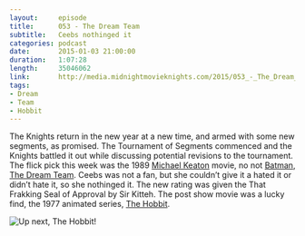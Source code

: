 ```yaml
---
layout:     episode
title:      053 - The Dream Team
subtitle:   Ceebs nothinged it
categories: podcast
date:       2015-01-03 21:00:00
duration:   1:07:28
length:     35046062
link:       http://media.midnightmovieknights.com/2015/053_-_The_Dream_Team.m4a
tags:
- Dream
- Team
- Hobbit
---
```

The Knights return in the new year at a new time, and armed with some new segments, as promised. The Tournament of Segments commenced and the Knights battled it out while discussing potential revisions to the tournament. The flick pick this week was the 1989 [Michael Keaton](http://www.imdb.com/name/nm0000474/) movie, no not [Batman](http://www.imdb.com/title/tt0096895/), [The Dream Team](http://www.imdb.com/title/tt0097235/). Ceebs was not a fan, but she couldn’t give it a hated it or didn’t hate it, so she nothinged it. The new rating was given the That Frakking Seal of Approval by Sir Kitteh. The post show movie was a lucky find, the 1977 animated series, [The Hobbit](http://www.imdb.com/title/tt0077687/).

![Up next, The Hobbit!](http://media.midnightmovieknights.com/img/MMK53TheHobbit-384x512.jpg)
